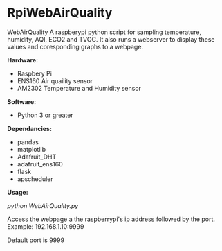 # RpiWebAirQuality
WebAirQuality
A raspberypi python script for sampling temperature, humidity, AQI, ECO2 and TVOC. It also runs a webserver to display these values and coresponding graphs to a webpage.

**Hardware:**

- Raspbery Pi
- ENS160 Air quaility sensor
- AM2302 Temperature and Humidity sensor

**Software:**

- Python 3 or greater

**Dependancies:**

- pandas
- matplotlib
- Adafruit_DHT
- adafruit_ens160
- flask
- apscheduler

**Usage:**

_python WebAirQuality.py_

Access the webpage a the raspberrypi's ip address followed by the port. Example: 192.168.1.10:9999

Default port is 9999
